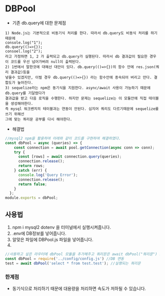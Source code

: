 # DBPool
* 기존 db.query에 대한 문제점
```
1) Node.js는 기본적으로 비동기식 처리를 한다. 따라서 db.query도 비동식 처리를 하기때문에 
console.log("1");
db.query(()=>{}); 
consoel.log("2");
라고 가정하면 1, 2 가 출력되고 db.query가 실행된다. 따라서 db 결과값이 필요한 경우 
이 코드를 우선 넘어가버려 null이 출력된다.
2) 1번에서 말한것에 대해선 대안이 있다. db.query(()=>{})의 함수 안에 res.json(쿼리 결과값)등을 
넣을수 있겠지만, 이럴 경우 db.query(()=>{}) 라는 함수안에 종속되어 버리고 만다. 결합도가 높아진다.
3) sequelize라는 npm은 동기식을 지원한다. async/await 사용이 가능하기 때문에 db.query를 기달렸다가 
결과값을 받고 다음 로직을 수행한다. 하지만 문제는 sequelize는 이 모듈안에 직접 테이블을 생성해야한다. 
즉 mysql 워크벤치의 테이블과는 연동이 안된다. 심지어 쿼리도 다르기때문에 sequelize를 쓰기 위해선 
그에 맞는 쿼리문 공부를 다시 해야한다.
```
* 해결법
```js
//mysql2 npm을 활용하여 아래와 같이 코드를 구현하여 해결하였다.
const dbPool = async (queries) => {
    const connection = await pool.getConnection(async conn => conn);
    try {    
      const [rows] = await connection.query(queries);
      connection.release();
      return rows;
    } catch (err) {
      console.log('Query Error');
      connection.release();
      return false;
    }
  };
module.exports = dbPool;
```
## 사용법
1) npm i mysql2 dotenv 을 터미널에서 실행시켜줍니다.
2) .env에 DB정보를 넣어줍니다.
3) 알맞은 파일에 DBPool.js 파일을 넣어줍니다.
4)
```js
//사용하고 싶은 라우터에 dbPool 모듈을 추가해주고 쿼리문은 await dbPool("쿼리문") 으로 실행하면 됩니다.
const dbPool = require('../config/config.js') //DB 연동
test = await dbPool('select * from test.test'); //실행되는 쿼리문
```
### 한계점
* 동기식으로 처리하기 때문에 대용량을 처리하면 속도가 저하될 수 있습니다.

